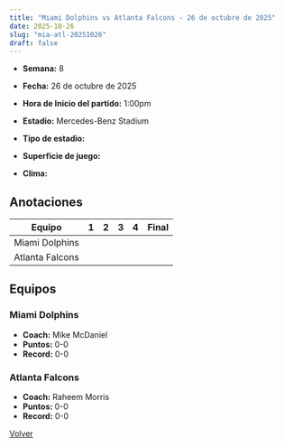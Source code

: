 ```yaml
---
title: "Miami Dolphins vs Atlanta Falcons - 26 de octubre de 2025"
date: 2025-10-26
slug: "mia-atl-20251026"
draft: false
---
```


* **Semana:** 8
* **Fecha:** 26 de octubre de 2025

* **Hora de Inicio del partido:** 1:00pm
* **Estadio:** Mercedes-Benz Stadium
* **Tipo de estadio:** 
* **Superficie de juego:** 
* **Clima:** 





## Anotaciones
| Equipo | 1 | 2 | 3 | 4 | Final |
|--------|---|---|---|---|-------|
| Miami Dolphins  |   |   |   |    |  |
| Atlanta Falcons  |   |   |   |    |  |


## Equipos


### Miami Dolphins
* **Coach:** Mike McDaniel
* **Puntos:** 0-0
* **Record:** 0-0

### Atlanta Falcons
* **Coach:** Raheem Morris
* **Puntos:** 0-0
* **Record:** 0-0


[Volver](/historia/2025)
